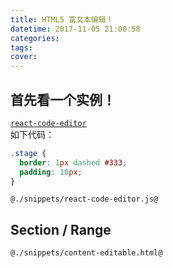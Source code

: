 ```yaml
---
title: HTML5 富文本编辑！
datetime: 2017-11-05 21:00:58
categories:
tags:
cover:
---
```


## 首先看一个实例！

[`react-code-editor`](https://github.com/m-cuttlefish/react-code-editor)  
如下代码：

```css
.stage {
  border: 1px dashed #333;
  padding: 10px;  
}
```
````react
@./snippets/react-code-editor.js@
````

## Section / Range

```__html
@./snippets/content-editable.html@
```